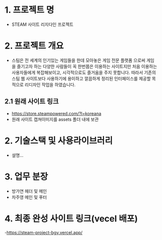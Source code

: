 # 1. 프로젝트 명

- STEAM 사이트 리지다인 프로젝트

# 2. 프로젝트 개요

- 스팀은 전 세계의 인기있는 게임들을 한데 모아놓은 게임 전문 플랫폼 으로써 게임을 즐기고자 하는 다양한 사람들이 꼭 한번쯤은 이용하는 사이트지만 처음 이용하는 사용자들에게 복잡해보이고, 시각적으로도 즐거움을 주지 못합니다.
  따라서 기존의 스팀 웹 사이트보다 사용하기에 용이하고 깔끔하게 정리된 인터페이스를 제공할 목적으로 리디자인 작업을 하였습니다.

## 2.1 원래 사이트 링크

- https://store.steampowered.com/?l=koreana
- 원래 사이트 캡쳐이미지를 assets 폴더 내에 보관

# 2. 기술스택 및 사용라이브러리

- 설명...

# 3. 업무 분장

- 방가연 헤더 및 메인
- 차주영 메인 및 푸터

# 4. 최종 완성 사이트 링크(vecel 배포)

-https://steam-project-bgy.vercel.app/

